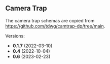 ## Camera Trap

The camera trap schemas are copied from https://github.com/tdwg/camtrap-dp/tree/main.


Versions:
- **0.1.7** (2022-03-10)
- **0.4** (2022-10-04)
- **0.6** (2023-02-23)
